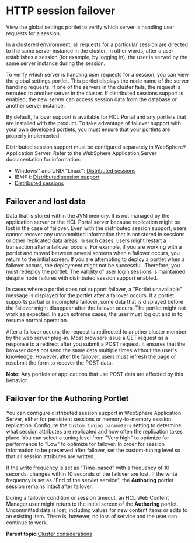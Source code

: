 # HTTP session failover

View the global settings portlet to verify which server is handling user requests for a session.

In a clustered environment, all requests for a particular session are directed to the same server instance in the cluster. In other words, after a user establishes a session \(for example, by logging in\), the user is served by the same server instance during the session.

To verify which server is handling user requests for a session, you can view the global settings portlet. This portlet displays the node name of the server handling requests. If one of the servers in the cluster fails, the request is rerouted to another server in the cluster. If distributed sessions support is enabled, the new server can access session data from the database or another server instance.

By default, failover support is available for HCL Portal and any portlets that are installed with the product. To take advantage of failover support with your own developed portlets, you must ensure that your portlets are properly implemented.

Distributed session support must be configured separately in WebSphere® Application Server. Refer to the WebSphere Application Server documentation for information:

-   Windows™ and UNIX™Linux™: [Distributed sessions](http://pic.dhe.ibm.com/infocenter/wasinfo/v8r5/index.jsp?topic=%2Fcom.ibm.websphere.base.doc%2Fae%2Fcprs_persistent_sessions.html)
-   IBM® i: [Distributed session support](http://pic.dhe.ibm.com/infocenter/wasinfo/v8r5/index.jsp?topic=%2Fcom.ibm.websphere.base.iseries.doc%2Fae%2Fcprs_persistent_sessions.html)
-   [Distributed sessions](http://pic.dhe.ibm.com/infocenter/wasinfo/v8r5/index.jsp?topic=%2Fcom.ibm.websphere.base.iseries.doc%2Fae%2Fcprs_persistent_sessions.html)

## Failover and lost data

Data that is stored within the JVM memory. It is not managed by the application server or the HCL Portal server because replication might be lost in the case of failover. Even with the distributed session support, users cannot recover any uncommitted information that is not stored in sessions or other replicated data areas. In such cases, users might restart a transaction after a failover occurs. For example, if you are working with a portlet and moved between several screens when a failover occurs, you return to the initial screen. If you are attempting to deploy a portlet when a failover occurs, the deployment might not be successful. Therefore, you must redeploy the portlet. The validity of user login sessions is maintained despite node failures with distributed session support enabled.

In cases where a portlet does not support failover, a "Portlet unavailable" message is displayed for the portlet after a failover occurs. If a portlet supports partial or incomplete failover, some data that is displayed before the failover might disappear after the failover occurs. The portlet might not work as expected. In such extreme cases, the user must log out and in to resume normal operation.

After a failover occurs, the request is redirected to another cluster member by the web server plug-in. Most browsers issue a GET request as a response to a redirect after you submit a POST request. It ensures that the browser does not send the same data multiple times without the user's knowledge. However, after the failover, users must refresh the page or resubmit the form to recover the POST data.

**Note:** Any portlets or applications that use POST data are affected by this behavior.

## Failover for the **Authoring** Portlet

You can configure distributed session support in WebSphere Application Server, either for persistent sessions or memory-to-memory session replication. Configure the `Custom tuning parameters` setting to determine what session attributes are replicated and how often the replication takes place. You can select a tuning level from "Very high" to optimize for performance to "Low" to optimize for failover. In order for session information to be preserved after failover, set the custom-tuning level so that all session attributes are written.

If the write frequency is set as "Time-based" with a frequency of 10 seconds, changes within 10 seconds of the failover are lost. If the write frequency is set as "End of the servlet service", the **Authoring** portlet session remains intact after failover.

During a failover condition or session timeout, an HCL Web Content Manager user might return to the initial screen of the **Authoring** portlet. Uncommitted data is lost, including values for new content items or edits to an existing item. There is, however, no loss of service and the user can continue to work.

**Parent topic:**[Cluster considerations](../plan/plan_clus_ovr.md)

